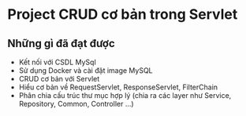 # Project CRUD cơ bản trong Servlet
## Những gì đã đạt được
* Kết nối với CSDL MySql
* Sử dụng Docker và cài đặt image MySQL
* CRUD cơ bản với Servlet
* Hiểu cơ bản về RequestServlet, ResponseServlet, FilterChain
* Phân chia cấu trúc thư mục hợp lý (chia ra các layer như Service, Repository, Common, Controller ...)